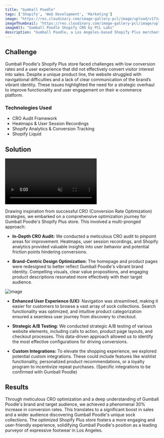 ```yaml
---
title: "Gumball Poodle"
tags: ['Shopify', 'Web Development', 'Marketing']
image: "https://res.cloudinary.com/image-gallery-pcl/image/upload/v1714789945/Blawby/Gumball_Poodle_Featured_izz3em.webp"
imageThumbnail: "https://res.cloudinary.com/image-gallery-pcl/image/upload/v1714791178/Blawby/Gumball_Poodle_vndsnm.webp"
imageAlt: "Gumball Poodle Shopify CRO by PCL Labs"
description: "Gumball Poodle, a Los Angeles-based Shopify Plus merchant known for its quirky and eye-catching socks, desired to transform their online store into a conversion powerhouse. They sought a strategic partner to implement a data-driven approach, maximizing sales of their unique and expressive sock collections"
---
```


## Challenge

Gumball Poodle's Shopify Plus store faced challenges with low conversion rates and a user experience that did not effectively convert visitor interest into sales. Despite a unique product line, the website struggled with navigational difficulties and a lack of clear communication of the brand’s vibrant identity. These issues highlighted the need for a strategic overhaul to improve functionality and user engagement on their e-commerce platform.

### Technologies Used

* CRO Audit Framework
* Heatmaps & User Session Recordings
* Shopify Analytics & Conversion Tracking
* Shopify Liquid

## Solution

<video controls autoplay loop muted playsinline class="w-full">
  <source src="https://res.cloudinary.com/image-gallery-pcl/video/upload/v1715351986/Blawby/Gumball_Poodle__The_Original_Statement_Socks_-_1080p_hsnqux.mp4" type="video/mp4">
  Your browser does not support the video tag.
</video>

Drawing inspiration from successful CRO (Conversion Rate Optimization) strategies, we embarked on a comprehensive optimization journey for Gumball Poodle's Shopify Plus store. This involved a multi-pronged approach:

* **In-Depth CRO Audit:**  We conducted a meticulous CRO audit to pinpoint areas for improvement. Heatmaps, user session recordings, and Shopify analytics provided valuable insights into user behavior and potential friction points hindering conversions.

* **Brand-Centric Design Optimization:**  The homepage and product pages were redesigned to better reflect Gumball Poodle's vibrant brand identity. Compelling visuals, clear value propositions, and engaging product descriptions resonated more effectively with their target audience.

![image](https://res.cloudinary.com/image-gallery-pcl/image/upload/v1715352430/Blawby/gumbal_site_cart_buhtkj.webp)

* **Enhanced User Experience (UX):**  Navigation was streamlined, making it easier for customers to browse a vast array of sock collections. Search functionality was optimized, and intuitive product categorization ensured a seamless user journey from discovery to checkout.

* **Strategic A/B Testing:**  We conducted strategic A/B testing of various website elements, including calls to action, product page layouts, and checkout processes. This data-driven approach allowed us to identify the most effective configurations for driving conversions.

* **Custom Integrations:**  To elevate the shopping experience, we explored potential custom integrations. These could include features like wishlist functionality, personalized product recommendations, or a loyalty program to incentivize repeat purchases. (Specific integrations to be confirmed with Gumball Poodle)

## Results

Through meticulous CRO optimization and a deep understanding of Gumball Poodle's brand and target audience, we achieved a phenomenal 30% increase in conversion rates. This translates to a significant boost in sales and a wider audience discovering Gumball Poodle's unique sock collections. The optimized Shopify Plus store fosters a more engaging and user-friendly experience, solidifying Gumball Poodle's position as a leading purveyor of expressive footwear in Los Angeles.